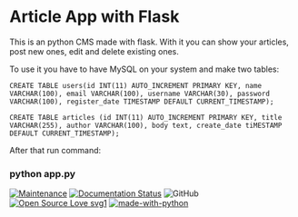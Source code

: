 # Article App with Flask

This is an python CMS made with flask. With it you can show your articles, post new ones, edit and delete existing ones.

To use it you have to have MySQL on your system and make two tables:

```
CREATE TABLE users(id INT(11) AUTO_INCREMENT PRIMARY KEY, name VARCHAR(100), email VARCHAR(100), username VARCHAR(30), password VARCHAR(100), register_date TIMESTAMP DEFAULT CURRENT_TIMESTAMP);
```

```
CREATE TABLE articles (id INT(11) AUTO_INCREMENT PRIMARY KEY, title VARCHAR(255), author VARCHAR(100), body text, create_date tiMESTAMP DEFAULT CURRENT_TIMESTAMP);
```

After that run command:

### python app.py

[![Maintenance](https://img.shields.io/badge/Maintained%3F-yes-green.svg)](https://github.com/SekeNikola/flexy/graphs/commit-activity)
[![Documentation Status](https://readthedocs.org/projects/ansicolortags/badge/?version=latest)](https://github.com/SekeNikola/article-app-with-flesk)
![GitHub](https://img.shields.io/github/license/mashape/apistatus.svg)
[![Open Source Love svg1](https://badges.frapsoft.com/os/v1/open-source.svg?v=103)](https://github.com/ellerbrock/open-source-badges/)
[![made-with-python](https://img.shields.io/badge/Made%20with-Python-1f425f.svg)](https://www.python.org/)
